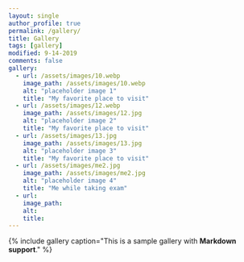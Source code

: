 ```yaml
---
layout: single
author_profile: true
permalink: /gallery/
title: Gallery
tags: [gallery]
modified: 9-14-2019
comments: false
gallery:
  - url: /assets/images/10.webp
    image_path: /assets/images/10.webp
    alt: "placeholder image 1"
    title: "My favorite place to visit"
  - url: /assets/images/12.webp
    image_path: /assets/images/12.jpg
    alt: "placeholder image 2"
    title: "My favorite place to visit"
  - url: /assets/images/13.jpg
    image_path: /assets/images/13.jpg
    alt: "placeholder image 3"
    title: "My favorite place to visit" 
  - url: /assets/images/me2.jpg
    image_path: /assets/images/me2.jpg
    alt: "placeholder image 4"
    title: "Me while taking exam"
  - url:
    image_path:
    alt: 
    title:
---
```


{% include gallery caption="This is a sample gallery with **Markdown support**." %}

